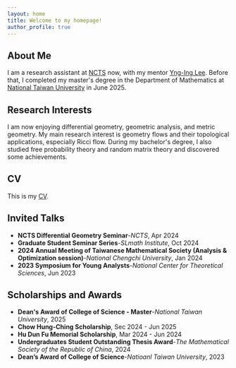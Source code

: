 ```yaml
---
layout: home
title: Welcome to my homepage!
author_profile: true
---
```

## About Me
I am a research assistant at [NCTS](https://ncts.ntu.edu.tw/people_detail.php?gid=465&bgid=8) now, with my mentor [Yng-Ing Lee](https://www.math.ntu.edu.tw/en/entity_people/entity_people/21459). Before that, I completed my master's degree in the Department of Mathematics at [National Taiwan University](https://www.ntu.edu.tw/english/) in June 2025.
## Research Interests
I am now enjoying differential geometry, geometric analysis, and metric geometry. My main research interest is geometry flows and their topological applications, especially Ricci flow. During my bachelor's degree, I also studied free probability theory and random matrix theory and discovered some achievements.
## CV
This is my [CV](/CV.pdf).

<!--## Publications and Preprints
TBD-->
## Invited Talks
- **NCTS Differential Geometry Seminar**-*NCTS*, Apr 2024
- **Graduate Student Seminar Series**-*SLmath Institute*, Oct 2024
- **2024 Annual Meeting of Taiwanese Mathematical Society (Analysis & Optimization session)**-*National Chengchi University*, Jan 2024
-	**2023 Symposium for Young Analysts**-*National Center for Theoretical Sciences*, Jun 2023
	
<!--## Notes
TBD-->

## Scholarships and Awards
- **Dean's Award of College of Science - Master**-*National Taiwan University*, 2025
- **Chow Hung-Ching Scholarship**, Sec 2024 - Jun 2025
- **Hu Dun Fu Memorial Scholarship**, Mar 2024 - Jun 2024
- **Undergraduates Student Outstanding Thesis Award**-*The Mathematical Society of the Republic of China*, 2024
- **Dean’s Award of College of Science**-*Natioanl Taiwan University*, 2023
